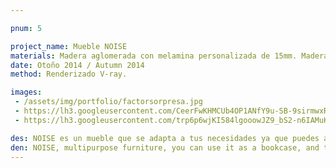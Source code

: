 ```yaml
---

pnum: 5

project_name: Mueble NOISE
materials: Madera aglomerada con melamina personalizada de 15mm. Madera de pino de 15mm. Tubo de acero de 1 pulgada.
date: Otoño 2014 / Autumn 2014
method: Renderizado V-ray.

images:
 - /assets/img/portfolio/factorsorpresa.jpg
 - https://lh3.googleusercontent.com/CeerFwKHMCUb4OP1ANfY9u-SB-9sirmwxR4XvtSfSzZgtpZi8OmDCIsmMDrpxUm04Y10j-XPZQ1Bk60nAK6mRLXHlNXSiK8n01V8XM6WfJV4U5-v36-YTpgs9PJv4XGM3ol672QSU2niNhXJZUCCCG8E3CnFu7tnn_r3HB5hk6jh6ClWwojDd3wIwATzKY5np0rYWSpo_I4W9ebNPQWovaWkkV54Iy8VCvfkW_dVeZ4Cjt07px5ecYZU0R4n8lfzV0UuuaptL7l6rMbAtVpceyFrbsn_IXzCrYwcEKSDh5UL3jFVfEs4Xt2BKfq6fjUD5qjh5su9oSii1AHbmY4cON3rDmhCmeKuQkl7fGDK7g6M661cVi0fff9Yl5UNGK1279kaL9jBDlJC9kHzinC6NdALiJ2_kZIF9JfAeIupThN75ZgzefvDitMIHbrSBYBiDjjI5Cru6mVc7Dzc6x8wkQvqUtxDq1OM2ZoUrFQGHQTBfAgi3F807Ax3sG_UhMHrg_qPj7J_YzhRDleK6JN9TW3F2dm2ZsswKuYMV27xZ0sV=w903-h677-no
 - https://lh3.googleusercontent.com/trp6p6wjKI584lgooowJZ9_bS2-n6IAMuK4-PzmrMkTClqhHcQgO8YuF7HBrbAh7Osaac-WUSvk2RmMUNZbgpFLooJL-0sT2hk4rQ7rkWYyLjgsdUiAjhzScBbPPDi21TcAFnR1MmeVL5qAgNuKsi5_YWGwOQZTfujPnu2QBsxGu7qrO9wXoJV3SCzfEZDxdtu1I6EetaUjYPvlVpvTdI87ie7Y1enclxgw5jZDne8ZsNuC-3elcECSFIk0f9Ry09wt5fPWJQ2QLhyRLQ6K97vCbkPQgqP7C6aUBK5jbssvUt1ue6Am8TuY_ZJe0fJ4Fjvwgvg7GWIlT_LXKlEv4wu4XyLwkdu9F0w55aCbnxdEg1Thyv9Ue0gosUi09Q57XymrsW2Su960HIcNjQccs-bM5bj7kU1yto810TBSXwYwoBZdu7rPMJ7zv9kqkCA1-AbW09GQww_IHtdRsuYUA2W7SnFJdSO0dAsSdG7sPRQ_vP-eKqhO0-D7TbKpiLyKe58A8PuSkACbPXAwZLUvzNQ_ZgoWtbdhMn4baond2gv1q=w903-h677-no

des: NOISE es un mueble que se adapta a tus necesidades ya que puedes acomodarlo a tu gusto. Se puede utilizar de forma vertical como librero o armario; o en forma horizontal como mesa de centro. Sus tapas son bandejas portatiles las cuales puedes retirar fácilmente por medio de un sistema push y llevarlas dónde quieras para trabajar, comer o leer. Las patas de las bandejas son plegables y esto facilita el colocarlas nuevamente en el mueble. Existe una versión para potrar en la pared. 
den: NOISE, multipurpose furniture, you can use it as a bookcase, and the covers are also trays that can be taken off easily with a "push" sistem. Trays with folding legs, makes it easier to place them back in the bookcase. There is also a wall version.  
---
```


